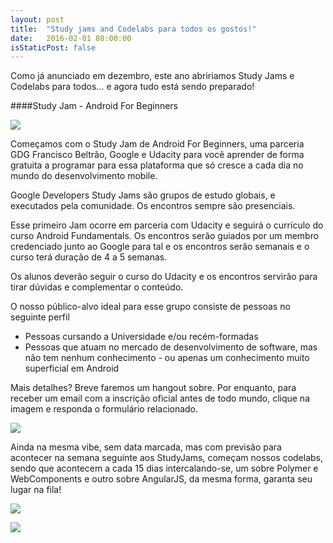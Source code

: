 ```yaml
---
layout: post
title:  "Study jams and Codelabs para todos os gostos!"
date:   2016-02-01 08:00:00
isStaticPost: false
---
```


Como já anunciado em dezembro, este ano abririamos Study Jams e Codelabs para todos... e agora tudo está sendo preparado!

####Study Jam - Android For Beginners

<img src="{{ site.baseurl }}/img/posts/codelabstudyjam/masthead.png" style="width = 100%; margin=0 auto;" />

Começamos com o Study Jam de Android For Beginners, uma parceria GDG Francisco Beltrão, Google e Udacity para você aprender de forma gratuita a programar para essa plataforma que só cresce a cada dia no mundo do desenvolvimento mobile.

Google Developers Study Jams são grupos de estudo globais, e executados pela comunidade. Os encontros sempre são presenciais.

Esse primeiro Jam ocorre em parceria com Udacity e seguirá o currículo do curso Android Fundamentals. Os encontros serão guiados por um membro credenciado junto ao Google para tal e os encontros serão semanais e o curso terá duração  de 4 a 5 semanas.

Os alunos deverão seguir o curso do Udacity e os encontros servirão para tirar dúvidas e complementar o conteúdo.

O nosso público-alvo ideal para esse grupo consiste de pessoas no seguinte perfil

- Pessoas cursando a Universidade e/ou recém-formadas
- Pessoas que atuam no mercado de desenvolvimento de software, mas não tem nenhum conhecimento - ou apenas um conhecimento muito superficial em Android

Mais detalhes? Breve faremos um hangout sobre. Por enquanto, para receber um email com a inscrição oficial antes de todo mundo, clique na imagem e responda o formulário relacionado.

<a href="http://goo.gl/forms/fPWvKRZJTj" target="_blank"><img src="{{ site.baseurl }}/img/posts/codelabstudyjam/cover_studyjams.png" style="width = 100%; margin=0 auto;" /></a>



Ainda na mesma vibe, sem data marcada, mas com previsão para acontecer na semana seguinte aos StudyJams, começam nossos codelabs, sendo que acontecem a cada 15 dias intercalando-se, um sobre Polymer e WebComponents e outro sobre AngularJS, da mesma forma, garanta seu lugar na fila!

<a href="http://goo.gl/forms/rHDqostzy2" target="_blank"><img src="{{ site.baseurl }}/img/posts/codelabstudyjam/cover_polymer.png" style="width = 100%; margin=0 auto;" /></a>


<a href="http://goo.gl/forms/jdwV8S9Vew" target="_blank"><img src="{{ site.baseurl }}/img/posts/codelabstudyjam/cover_angular.png" style="width = 100%; margin=0 auto;" /></a>


<img class="img-responsive feature-image" src="{{ site.baseurl }}/img/posts/codelabstudyjam/cover_angular.png" style="display:none">
